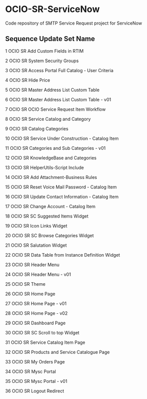 # OCIO-SR-ServiceNow
Code repository of SMTP Service Request project for ServiceNow

Sequence	Update Set Name
-------
1	OCIO SR Add Custom Fields in RTIM

2	OCIO SR System Security Groups

3	OCIO SR Access Portal Full Catalog - User Criteria

4	OCIO SR Hide Price

5	OCIO SR Master Address List Custom Table

6	OCIO SR Master Address List Custom Table - v01
	
7	OCIO SR OCIO Service Request Item Workflow

8	OCIO SR Service Catalog and Category

9	OCIO SR Catalog Categories

10	OCIO SR Service Under Construction - Catalog Item

11	OCIO SR Categories and Sub Categories - v01

12	OCIO SR KnowledgeBase and Categories

13	OCIO SR HelperUtils-Script Include

14	OCIO SR Add Attachment-Business Rules

15	OCIO SR Reset Voice Mail Password - Catalog Item

16	OCIO SR Update Contact Information - Catalog Item

17	OCIO SR Change Account - Catalog Item
	
18	OCIO SR SC Suggested Items Widget

19	OCIO SR Icon Links Widget

20	OCIO SR SC Browse Categories Widget

21	OCIO SR Salutation Widget

22	OCIO SR Data Table from Instance Definition Widget

23	OCIO SR Header Menu

24	OCIO SR Header Menu - v01

25	OCIO SR Theme

26	OCIO SR Home Page

27	OCIO SR Home Page - v01

28	OCIO SR Home Page - v02

29	OCIO SR Dashboard Page

30	OCIO SR SC Scroll to top Widget

31	OCIO SR Service Catalog Item Page

32	OCIO SR Products and Service Catalogue Page

33	OCIO SR My Orders Page

34	OCIO SR Mysc Portal

35	OCIO SR Mysc Portal - v01

36	OCIO SR Logout Redirect
